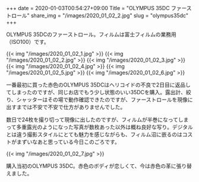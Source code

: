 +++
date  = 2020-01-03T00:54:27+09:00
Title = "OLYMPUS 35DC ファーストロール"
share_img = "/images/2020_01_02_2.jpg"
slug = "olympus35dc"
+++

OLYMPUS 35DCのファーストロール。フィルムは富士フィルムの業務用（ISO100）です。

{{< img "/images/2020_01_02_1.jpg" >}}
{{< img "/images/2020_01_02_2.jpg" >}}
{{< img "/images/2020_01_02_3.jpg" >}}
{{< img "/images/2020_01_02_4.jpg" >}}
{{< img "/images/2020_01_02_5.jpg" >}}
{{< img "/images/2020_01_02_6.jpg" >}}

一番最初に買った赤色のOLYMPUS 35DCはヘリコイドの不良で2日目に返品してしまったのですが、同じお店でもう少し状態のいい35DCを購入。露出計、絞り、シャッターはその場で動作確認できたのですが、ファーストロールを現像に出すまでは不安で不安で仕方がありませんでした。

数日で24枚を撮り切って現像に出したのですが、フィルムが半巻になってしまって多重露光のようになった写真が数枚あった以外は概ね良好な写り。デジタルとは違う撮影スタイルにとても魅力を感じながらも、フィルム沼に嵌るのはコストがまずいなあと思っている今日このごろです。

{{< img "/images/2020_01_02_7.jpg" >}}
<p class="caption">購入当初のOLYMPUS 35DC。赤色のボディが恋しくて、今は赤色の革に張り替えました。</p>